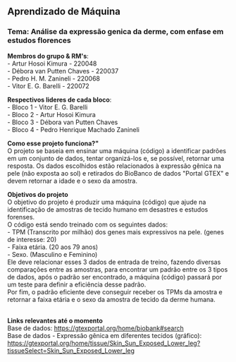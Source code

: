 ## Aprendizado de Máquina
### Tema: Análise da expressão genica da derme, com enfase em estudos florences

**Membros do grupo & RM's**:
<br> - Artur Hosoi Kimura - 220048
<br> - Débora van Putten Chaves - 220037
<br> - Pedro H. M. Zanineli - 220068
<br> - Vitor E. G. Barelli - 220072

**Respectivos lideres de cada bloco**:
<br> - Bloco 1 - Vitor E. G. Barelli
<br> - Bloco 2 - Artur Hosoi Kimura
<br> - Bloco 3 - Débora van Putten Chaves
<br> - Bloco 4 - Pedro Henrique Machado Zanineli
<br>

**Como esse projeto funciona?"**
<br> O projeto se baseia em ensinar uma máquina (código) a identificar padrões em um conjunto de dados, tentar organizá-los e, se possível, retornar uma resposta. Os dados escolhidos estão relacionados à expressão gênica na pele (não exposta ao sol) e retirados do BioBanco de dados "Portal GTEX" e devem retornar a idade e o sexo da amostra.
<br>

**Objetivos do projeto**
<br> O objetivo do projeto é produzir uma máquina (código) que ajude na identificação de amostras de tecido humano em desastres e estudos forenses. 
<br> O código está sendo treinado com os seguintes dados:
<br> - TPM (Transcrito por milhão) dos genes mais expressivos na pele. (genes de interesse: 20)
<br> - Faixa etária. (20 aos 79 anos)
<br> - Sexo. (Masculino e Feminino)
<br> Ele deve relacionar esses 3 dados de entrada de treino, fazendo diversas comparações entre as amostras, para encontrar um padrão entre os 3 tipos de dados, após o padrão ser encontrado, a máquina (código) passará por um teste para definir a eficiência desse padrão.
<br> Por fim, o padrão eficiente deve conseguir receber os TPMs da amostra e retornar a faixa etária e o sexo da amostra de tecido da derme humana.
<br>
<br>

**Links relevantes até o momento**
<br> Base de dados: <https://gtexportal.org/home/biobank#search>
<br> Base de dados - Expressão gênica em diferentes tecidos (gráfico): <https://gtexportal.org/home/tissue/Skin_Sun_Exposed_Lower_leg?tissueSelect=Skin_Sun_Exposed_Lower_leg>
